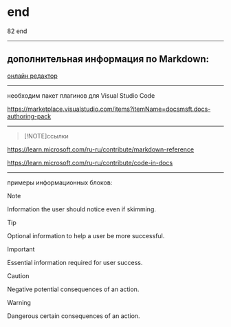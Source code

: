 # end

82 end


---
## дополнительная информация по Markdown:

[онлайн редактор](https://pandao.github.io/editor.md/en.html)

---

необходим пакет плагинов для Visual Studio Code

<https://marketplace.visualstudio.com/items?itemName=docsmsft.docs-authoring-pack>

---
> [!NOTE]ссылки

<https://learn.microsoft.com/ru-ru/contribute/markdown-reference>

<https://learn.microsoft.com/ru-ru/contribute/code-in-docs>

---
примеры информационных блоков:

> [!NOTE]
> Information the user should notice even if skimming.

> [!TIP]
> Optional information to help a user be more successful.

> [!IMPORTANT]
> Essential information required for user success.

> [!CAUTION]
> Negative potential consequences of an action.

> [!WARNING]
> Dangerous certain consequences of an action.
